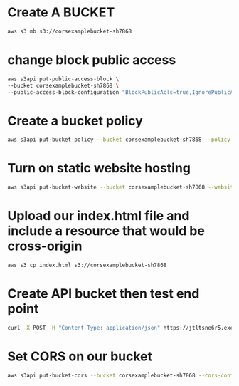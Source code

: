 # Create A BUCKET
```sh
aws s3 mb s3://corsexamplebucket-sh7868
```
# change block public access
```sh
aws s3api put-public-access-block \
--bucket corsexamplebucket-sh7868 \
--public-access-block-configuration "BlockPublicAcls=true,IgnorePublicAcls=true,BlockPublicPolicy=False,RestrictPublicBuckets=False"
```
# Create a bucket policy
```sh
aws s3api put-bucket-policy --bucket corsexamplebucket-sh7868 --policy file://bucket-policy.json
```
# Turn on static website hosting
```sh
aws s3api put-bucket-website --bucket corsexamplebucket-sh7868 --website-configuration file://website.json
```
# Upload our index.html file and include a resource that would be cross-origin
```sh
aws s3 cp index.html s3://corsexamplebucket-sh7868
```
# Create API bucket then test end point
```sh
curl -X POST -H "Content-Type: application/json" https://jtltsne6r5.execute-api.us-east-2.amazonaws.com/prod/hello
```
# Set CORS on our bucket
```sh
aws s3api put-bucket-cors --bucket corsexamplebucket-sh7868 --cors-configuration file://cors.json

```